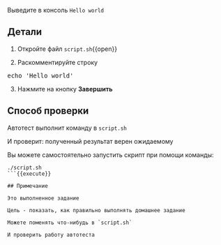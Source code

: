 Выведите в консоль `Hello world`

## Детали

1) Откройте файл `script.sh`{{open}}

2) Раскомментируйте строку

<pre class="file" data-filename="./script.sh" data-target="insert" data-marker="# echo 'Hello world'">
echo 'Hello world'
</pre>

3) Нажмите на кнопку **Завершить**

## Способ проверки

Автотест выполнит команду в `script.sh`

И проверит: полученный результат верен ожидаемому

Вы можете самостоятельно запустить скрипт при помощи команды:

```
./script.sh
```{{execute}}

## Примечание

Это выполненное задание

Цель - показать, как правильно выполнять домашнее задание

Можете поменять что-нибудь в `script.sh`

И проверить работу автотеста